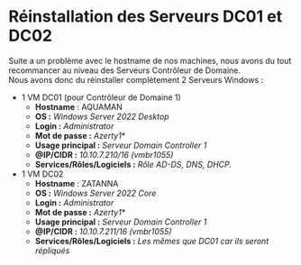 # Réinstallation des Serveurs DC01 et DC02 

Suite a un problème avec le hostname de nos machines, nous avons du tout recommancer au niveau des Serveurs Contrôleur de Domaine.  
Nous avons donc du réinstaller complètement 2 Serveurs Windows :  
- 1 VM DC01 (pour Contrôleur de Domaine 1)
    - **Hostname** : AQUAMAN
    - **OS :** *Windows Server 2022 Desktop*
    - **Login :** *Administrator*
    - **Mot de passe :** *Azerty1**
    - **Usage principal :** *Serveur Domain Controller 1*
    - **@IP/CIDR :** *10.10.7.210/16 (vmbr1055)*
    - **Services/Rôles/Logiciels :** *Rôle AD-DS, DNS, DHCP.*
- 1 VM DC02
    - **Hostname** : ZATANNA
    - **OS :** *Windows Server 2022 Core*
    - **Login :** *Administrator*
    - **Mot de passe :** *Azerty1**
    - **Usage principal :** *Serveur Domain Controller 1*
    - **@IP/CIDR :** *10.10.7.211/16 (vmbr1055)*
    - **Services/Rôles/Logiciels :** *Les mêmes que DC01 car ils seront répliqués*
